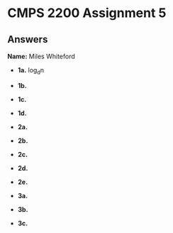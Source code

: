 # CMPS 2200 Assignment 5
## Answers

**Name:** Miles Whiteford






- **1a.**
log<sub>d</sub>n

- **1b.**


- **1c.**

- **1d.**


- **2a.**


- **2b.**


- **2c.**

- **2d.**

- **2e.**



- **3a.**


- **3b.**


- **3c.**
